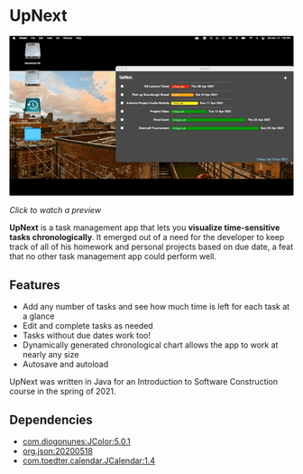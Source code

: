 # UpNext

[![UpNext Video](https://raw.githubusercontent.com/silviu-toderita/UpNext/main/docs/video_prev.gif)](http://www.youtube.com/watch?v=LN5kQfPAD8w "UpNext - A Chronological Task Management App")

*Click to watch a preview*


**UpNext** is a task management app that lets you **visualize time-sensitive tasks chronologically**. It emerged out of a need for the developer to keep track of all of his homework and personal projects based on due date, a feat that no other task management app could perform well. 

## Features
- Add any number of tasks and see how much time is left for each task at a glance
- Edit and complete tasks as needed
- Tasks without due dates work too!
- Dynamically generated chronological chart allows the app to work at nearly any size
- Autosave and autoload

UpNext was written in Java for an Introduction to Software Construction course in the spring of 2021.

## Dependencies

- [com.diogonunes:JColor:5.0.1](https://github.com/dialex/JColor)
- [org.json:20200518](https://github.com/stleary/JSON-java)
- [com.toedter.calendar.JCalendar:1.4](https://toedter.com/jcalendar/)
